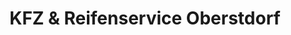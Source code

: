 ---
title: "KFZ & Reifenservice Oberstdorf"
url: /oberstdorf/kfz-und-reifenservice-oberstdorf/
shop: Autowerkstatt
---